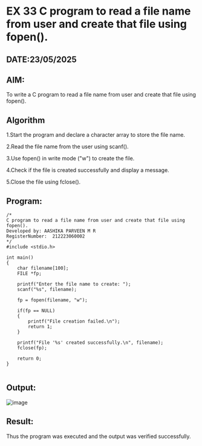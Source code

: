 # EX 33 C program to read a file name from user and create that file using fopen().
## DATE:23/05/2025
## AIM:
To write a C program to read a file name from user and create that file using fopen().

## Algorithm
1.Start the program and declare a character array to store the file name.

2.Read the file name from the user using scanf().

3.Use fopen() in write mode ("w") to create the file.

4.Check if the file is created successfully and display a message.

5.Close the file using fclose().

## Program:
```
/*
C program to read a file name from user and create that file using fopen().
Developed by: AASHIKA PARVEEN M R
RegisterNumber:  212223060002
*/
#include <stdio.h>

int main()
{
    char filename[100];
    FILE *fp;

    printf("Enter the file name to create: ");
    scanf("%s", filename);

    fp = fopen(filename, "w");

    if(fp == NULL)
    {
        printf("File creation failed.\n");
        return 1;
    }

    printf("File '%s' created successfully.\n", filename);
    fclose(fp);

    return 0;
}


```

## Output:

![image](https://github.com/user-attachments/assets/b7024c94-78a4-4ab5-9d95-d750cdf03682)


## Result:
Thus the program was executed and the output was verified successfully.
